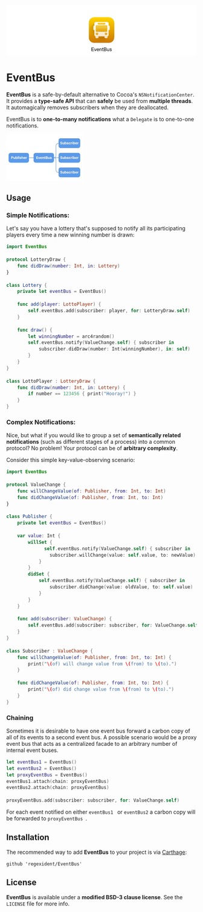![jumbotron](jumbotron.png)
# EventBus

**EventBus** is a safe-by-default alternative to Cocoa's `NSNotificationCenter`. It provides a **type-safe API** that can **safely** be used from **multiple threads**. It automagically removes subscribers when they are deallocated.

EventBus is to **one-to-many notifications** what a `Delegate` is to one-to-one notifications.

![screencast](screencast.gif)

## Usage

### Simple Notifications:

Let's say you have a lottery that's supposed to notify all its participating players every time a new winning number is drawn:

```swift
import EventBus

protocol LotteryDraw {
    func didDraw(number: Int, in: Lottery)
}

class Lottery {
    private let eventBus = EventBus()
    
    func add(player: LottoPlayer) {
    	self.eventBus.add(subscriber: player, for: LotteryDraw.self)
    }
    
    func draw() {
        let winningNumber = arc4random()
        self.eventBus.notify(ValueChange.self) { subscriber in
            subscriber.didDraw(number: Int(winningNumber), in: self)
        }
    }
}

class LottoPlayer : LotteryDraw {
    func didDraw(number: Int, in: Lottery) {
        if number == 123456 { print("Hooray!") }
    }
}
```

### Complex Notifications:

Nice, but what if you would like to group a set of **semantically related notifications** (such as different stages of a process) into a common protocol? No problem! Your protocol can be of **arbitrary complexity**.

Consider this simple key-value-observing scenario:

```swift
import EventBus

protocol ValueChange {
    func willChangeValue(of: Publisher, from: Int, to: Int)
    func didChangeValue(of: Publisher, from: Int, to: Int)
}

class Publisher {
    private let eventBus = EventBus()
    
    var value: Int {
        willSet {
        	  self.eventBus.notify(ValueChange.self) { subscriber in
                subscriber.willChange(value: self.value, to: newValue)
            }
        }
        didSet {
            self.eventBus.notify(ValueChange.self) { subscriber in
                subscriber.didChange(value: oldValue, to: self.value)
            }
        }
    }
    
    func add(subscriber: ValueChange) {
    	self.eventBus.add(subscriber: subscriber, for: ValueChange.self)
    }
}

class Subscriber : ValueChange {
    func willChangeValue(of: Publisher, from: Int, to: Int) {
        print("\(of) will change value from \(from) to \(to).")
    }
    
    func didChangeValue(of: Publisher, from: Int, to: Int) {
        print("\(of) did change value from \(from) to \(to).")
    }
}
```

### Chaining

Sometimes it is desirable to have one event bus forward a carbon copy of all of its events to a second event bus. A possible scenario would be a proxy event bus that acts as a centralized facade to an arbitrary number of internal event buses.

```swift
let eventBus1 = EventBus()
let eventBus2 = EventBus()
let proxyEventBus = EventBus()
eventBus1.attach(chain: proxyEventBus)
eventBus2.attach(chain: proxyEventBus)

proxyEventBus.add(subscriber: subscriber, for: ValueChange.self)
```

For each event notified on either `eventBus1 ` or `eventBus2` a carbon copy will be forwarded to `proxyEventBus `.

## Installation

The recommended way to add **EventBus** to your project is via [Carthage](https://github.com/Carthage/Carthage):

    github 'regexident/EventBus'

## License

**EventBus** is available under a **modified BSD-3 clause license**. See the `LICENSE` file for more info.
